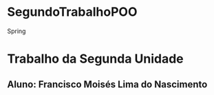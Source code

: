 # SegundoTrabalhoPOO
Spring
<h1>Trabalho da Segunda Unidade</h1>
<h2>Aluno: Francisco Moisés Lima do Nascimento</h2>
